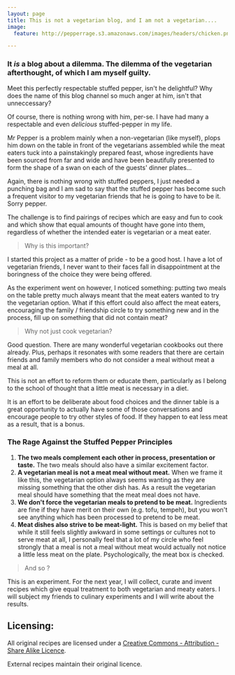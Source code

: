 ```yaml
---
layout: page
title: This is not a vegetarian blog, and I am not a vegetarian....
image:
  feature: http://pepperrage.s3.amazonaws.com/images/headers/chicken.png

---
```


### It *is* a blog about a dilemma. The dilemma of the **vegetarian afterthought**, of which I am myself guilty. 

Meet this perfectly respectable stuffed pepper, isn't he delightful? Why does the name of this blog channel so much anger at him, isn't that unneccessary? 

Of course, there is nothing wrong with him, per-se. I have had many a respectable and even *delicious* stuffed-pepper in my life. 

Mr Pepper is a problem mainly when a non-vegetarian (like myself), plops him down on the table in front of the vegetarians assembled while the meat eaters tuck into a painstakingly prepared feast, whose ingredients have been sourced from far and wide and have been beautifully presented to form the shape of a swan on each of the guests' dinner plates... 

Again, there is nothing wrong with stuffed peppers, I just needed a punching bag and I am sad to say that the stuffed pepper has become such a frequent visitor to my vegetarian friends that he is going to have to be it. Sorry pepper. 

The challenge is to find pairings of recipes which are easy and fun to cook and which show that equal amounts of thought have gone into them, regardless of whether the intended eater is vegetarian or a meat eater. 

> Why is this important? 

I started this project as a matter of pride - to be a good host. I have a lot of vegetarian friends, I never want to their faces fall in disappointment at the boringness of the choice they were being offered.  

As the experiment went on however, I noticed something: putting two meals on the table pretty much always meant that the meat eaters wanted to try the vegetarian option. What if this effort could also affect the meat eaters, encouraging the family / friendship circle to try something new and in the process, fill up on something that did not contain meat? 

> Why not just cook vegetarian?   
 
Good question. There are many wonderful vegetarian cookbooks out there already. Plus, perhaps it resonates with some readers that there are certain friends and family members who do not consider a meal without meat a meal at all. 

This is not an effort to reform them or educate them, particularly as I belong to the school of thought that a little meat is necessary in a diet. 

It is an effort to be deliberate about food choices and the dinner table is a great opportunity to actually have some of those conversations and encourage people to try other styles of food. If they happen to eat less meat as a result, that is a bonus. 

### The Rage Against the Stuffed Pepper Principles 

1. **The two meals complement each other in process, presentation or taste.** The two meals should also have a similar excitement factor.
2. **A vegetarian meal is not a meat meal without meat.** When we frame it like this, the vegetarian option always seems wanting as they are missing something that the other dish has. As a result the vegetarian meal should have something that the meat meal does not have. 
3. **We don't force the vegetarian meals to pretend to be meat.** Ingredients are fine if they have merit on their own (e.g. tofu, tempeh), but you won't see anything which has been processed to pretend to be meat. 
4. **Meat dishes also strive to be meat-light.** This is based on my belief that while it still feels slightly awkward in some settings or cultures not to serve meat at all, I personally feel that a lot of my circle who feel strongly that a meal is not a meal without meat would actually not notice a little less meat on the plate. Psychologically, the meat box is checked. 

> And so ? 

This is an experiment. For the next year, I will collect, curate and invent recipes which give equal treatment to both vegetarian and meaty eaters. I will subject my friends to culinary experiments and I will write about the results. 

## Licensing:

All original recipes are licensed under a [Creative Commons - Attribution - Share Alike Licence](https://creativecommons.org/licenses/by-sa/3.0/).

External recipes maintain their original licence. 
